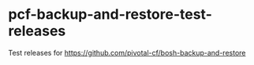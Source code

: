 # pcf-backup-and-restore-test-releases

Test releases for https://github.com/pivotal-cf/bosh-backup-and-restore
